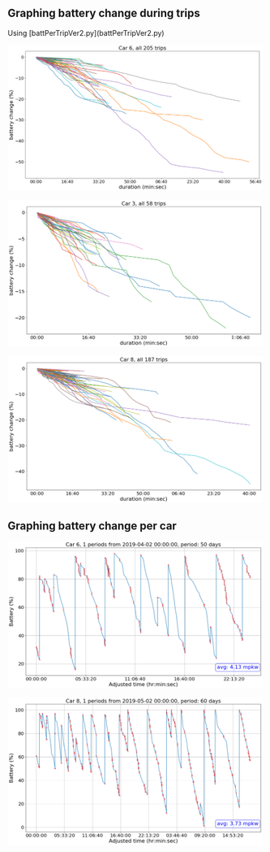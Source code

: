 <h2>Graphing battery change during trips</h2>
Using [battPerTripVer2.py](battPerTripVer2.py)

![Graph1](./images/slide4_car6.png)

![Graph1](./images/slide5_car3.png)

![Graph1](./images/slide5_car8.png)

<h2>Graphing battery change per car</h2>

![Graph1](./images/slide8_car6.png)

![Graph1](./images/slide9_car8.png)
